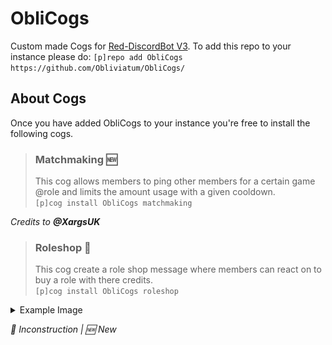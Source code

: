 # ObliCogs
Custom made Cogs for [Red-DiscordBot V3](https://github.com/Cog-Creators/Red-DiscordBot/tree/V3/develop).
To add this repo to your instance please do: `[p]repo add ObliCogs https://github.com/Obliviatum/ObliCogs/`

## About Cogs
Once you have added ObliCogs to your instance you're free to install the following cogs.

> ### Matchmaking 🆕
> This cog allows members to ping other members for a certain game @role and limits the amount usage with a given cooldown. <br />
`[p]cog install ObliCogs matchmaking`

_Credits to **@XargsUK**_

> ### Roleshop 🚧
> This cog create a role shop message where members can react on to buy a role with there credits. <br />
`[p]cog install ObliCogs roleshop` <br />
<details><summary>Example Image</summary> <img src="screenshots/roleshop/example_roleshop_message.PNG"/> </details>

_🚧 Inconstruction | 🆕 New_
